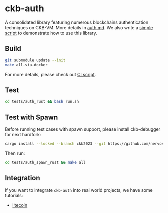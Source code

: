 # ckb-auth
A consolidated library featuring numerous blockchains authentication techniques
on CKB-VM. More details in [auth.md](./docs/auth.md). We also write a [simple
script](./examples/auth-demo/auth_demo.c) to demonstrate how to use this
library.

## Build

``` bash
git submodule update --init
make all-via-docker
```
For more details, please check out [CI script](./.github/workflows/rust.yml).

## Test

```bash
cd tests/auth_rust && bash run.sh
```

## Test with Spawn
Before running test cases with spawn support, please install ckb-debugger for next hardfork:
```bash
cargo install --locked --branch ckb2023 --git https://github.com/nervosnetwork/ckb-standalone-debugger ckb-debugger
```
Then run:

```bash
cd tests/auth_spawn_rust && make all
```

## Integration
If you want to integrate `ckb-auth` into real world projects, we have some tutorials:
- [litecoin](./docs/litecoin.md)
